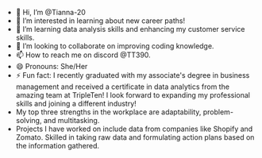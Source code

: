 - 👋 Hi, I’m @Tianna-20
- 👀 I’m interested in learning about new career paths! 
- 🌱 I’m learning data analysis skills and enhancing my customer service skills.
- 💞️ I’m looking to collaborate on improving coding knowledge.
- 📫 How to reach me on discord @TT390.
- 😄 Pronouns: She/Her
- ⚡ Fun fact: I recently graduated with my associate's degree in business management and received a certificate in data analytics from the amazing team at TripleTen! I look forward to expanding my professional skills and joining a different industry!
- My top three strengths in the workplace are adaptability, problem-solving, and multitasking.
- Projects I have worked on include data from companies like Shopify and Zomato. Skilled in taking raw data and formulating action plans based on the information gathered.  

<!---
Tianna-20/Tianna-20 is a ✨ special ✨ repository because its `README.md` (this file) appears on your GitHub profile.
You can click the Preview link to take a look at your changes.
--->
